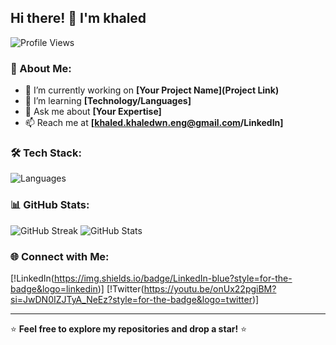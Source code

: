 ## Hi there! 👋 I'm khaled

![Profile Views](https://komarev.com/ghpvc/?username=your-username&color=blue)

### 🚀 About Me:
- 🔭 I’m currently working on **[Your Project Name](Project Link)**
- 🌱 I’m learning **[Technology/Languages]**
- 💬 Ask me about **[Your Expertise]**
- 📫 Reach me at **[khaled.khaledwn.eng@gmail.com/LinkedIn]**

### 🛠 Tech Stack:
![Languages](https://skillicons.dev/icons?i=js,python,java,c,cpp,html,css,react,nodejs,mongodb,express,git,github,linux,docker)

### 📊 GitHub Stats:
![GitHub Streak](https://github-readme-streak-stats.herokuapp.com/?user=KhaledKhaledwn&theme=radical)
![GitHub Stats](https://github-readme-stats.vercel.app/api?username=KhaledKhaledwn&show_icons=true&theme=radical)


### 🌐 Connect with Me:
[!LinkedIn(https://img.shields.io/badge/LinkedIn-blue?style=for-the-badge&logo=linkedin)]
[!Twitter(https://youtu.be/onUx22pgiBM?si=JwDN0IZJTyA_NeEz?style=for-the-badge&logo=twitter)]

---
⭐️ **Feel free to explore my repositories and drop a star!** ⭐️
